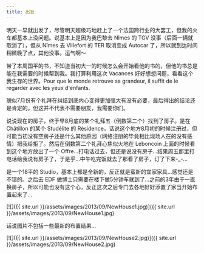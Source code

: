 ```yaml
---
title: 出发
---
```


明天一早就出发了，尽管明天超级巧地赶上了一个法国跨行业的大罢工，但我的火车都基本上没问题。说基本上是因为我巴黎去 Nîmes 的 TGV 没事（后面一辆就取消了），但从 Nîmes 去 Villefort 的 TER 取消变成 Autocar 了，所以就到达时间稍微晚了点，其他没事。运气啊～

带了本周国平的书，不知道当初大一的时候怎么会开始看他的书的，但他的书总是能在我需要的时候帮到我。我打算利用这次 Vacances 好好想想问题，看看这个我生存的世界。Pour que le monde retrouve sa grandeur, il suffit de le regarder avec les yeux d'enfants.

貌似7月份有个礼拜在纠结到底内心变得更加强大有没有必要，最后得出的结论还是肯定的。但这并不代表不需要朋友，我需要你们。

说说现在的房子，终于早8月底的某个礼拜五（倒数第二个）找到了房子。是在 Châtillon 的某个 Studélite 的 Résidence，话说这个地方8月初的时候注册过，但可能当初没有空房子还是什么其他原因（网络注册的毕竟相比现场人在的没有感情）把我给拒了。然后在倒数第二个礼拜心焦似火地在 Leboncoin 上面的时候看到这个地方放出了一个 Offre...打电话过去，但还是说没有房子...结果周五那里打电话给我说有房子了，于是乎...中午吃完饭就去了那看了房子，订了下来-_-...

是一个18平的 Studio，基本上都是全新的，反正就是蛮新的宜家家具...感觉还是不错的。之后去 EDF 做博士只需要在楼下做5分钟车就到了...之前的3年由于一直换房子，所以可能也没有这个心，反正这次之后专门去各地好好添置了家当开始布置起来了...

[![]({{ site.url }}/assets/images/2013/09/NewHouse1.jpg)]({{ site.url }}/assets/images/2013/09/NewHouse1.jpg)

话说图片不包括一些最新的布置结果...

[![]({{ site.url }}/assets/images/2013/09/NewHouse2.jpg)]({{ site.url }}/assets/images/2013/09/NewHouse2.jpg)
